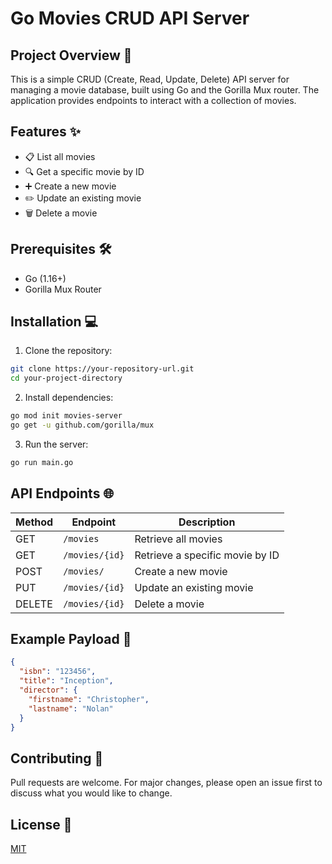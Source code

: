 # Go Movies CRUD API Server 

## Project Overview 🚀
This is a simple CRUD (Create, Read, Update, Delete) API server for managing a movie database, built using Go and the Gorilla Mux router. The application provides endpoints to interact with a collection of movies.

## Features ✨
- 📋 List all movies
- 🔍 Get a specific movie by ID
- ➕ Create a new movie
- ✏️ Update an existing movie
- 🗑️ Delete a movie

## Prerequisites 🛠️
- Go (1.16+)
- Gorilla Mux Router

## Installation 💻

1. Clone the repository:
```bash
git clone https://your-repository-url.git
cd your-project-directory
```

2. Install dependencies:
```bash
go mod init movies-server
go get -u github.com/gorilla/mux
```

3. Run the server:
```bash
go run main.go
```

## API Endpoints 🌐

| Method | Endpoint | Description |
|--------|----------|-------------|
| GET | `/movies` | Retrieve all movies |
| GET | `/movies/{id}` | Retrieve a specific movie by ID |
| POST | `/movies/` | Create a new movie |
| PUT | `/movies/{id}` | Update an existing movie |
| DELETE | `/movies/{id}` | Delete a movie |

## Example Payload 📝
```json
{
  "isbn": "123456",
  "title": "Inception",
  "director": {
    "firstname": "Christopher",
    "lastname": "Nolan"
  }
}
```


## Contributing 🤝
Pull requests are welcome. For major changes, please open an issue first to discuss what you would like to change.

## License 📄
[MIT](https://choosealicense.com/licenses/mit/)
